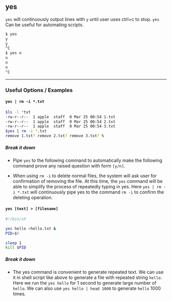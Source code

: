 yes
---

`yes` will continuously output lines with `y` until user uses ctrl+c to stop. `yes` Can be useful for automating
scripts.

~~~ bash
$ yes
y
y
^C
$ yes n
n
n
n
^C
~~~

---

### Useful Options / Examples

#### `yes | rm -i *.txt`

~~~ bash
$ls -l *txt
-rw-r--r--  1 apple  staff  0 Mar 25 00:54 1.txt
-rw-r--r--  1 apple  staff  0 Mar 25 00:54 2.txt
-rw-r--r--  1 apple  staff  0 Mar 25 00:54 3.txt
$yes | rm -i *.txt
remove 1.txt? remove 2.txt? remove 3.txt? %
~~~

##### Break it down

* Pipe `yes` to the following command to automatically make the following command prove any raised question with form `[y/n]`.

* When using `rm -i` to delete normal files, the system will ask user for confirmation of removing the file. At this time, the `yes` command will be able to simplify the process of repeatedly typing in yes. Here `yes | rm -i *.txt` will continuously pipe yes to the command `rm -i` to confirm the deleting operation.

#### `yes [text] > [filename]`

~~~ bash
#!/bin/sh  
  
yes hello >hello.txt &  
PID=$!  
  
sleep 1  
kill $PID 
~~~

##### Break it down

* The yes command is convenient to generate repeated text. We can use it in shell script like above to generate a file with repeated string `hello`. Here we run the `yes hello` for 1 second to generate large number of `hello`. We can also use `yes hello | head 1000` to generate `hello` 1000 times.
